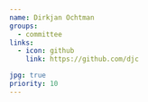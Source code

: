 ```yaml
---
name: Dirkjan Ochtman
groups:
  - committee
links:
  - icon: github
    link: https://github.com/djc

jpg: true
priority: 10
---
```

